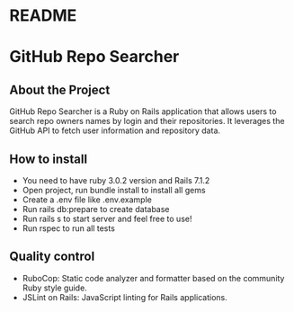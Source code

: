 # README

# GitHub Repo Searcher

## About the Project
GitHub Repo Searcher is a Ruby on Rails application that allows users to search repo owners names by login and their repositories. It leverages the GitHub API to fetch user information and repository data.

## How to install
* You need to have ruby 3.0.2 version and Rails 7.1.2
* Open project, run bundle install to install all gems
* Create a .env file like .env.example
* Run rails db:prepare to create database
* Run rails s to start server and feel free to use!
* Run rspec to run all tests

## Quality control
* RuboCop: Static code analyzer and formatter based on the community Ruby style guide.
* JSLint on Rails: JavaScript linting for Rails applications.